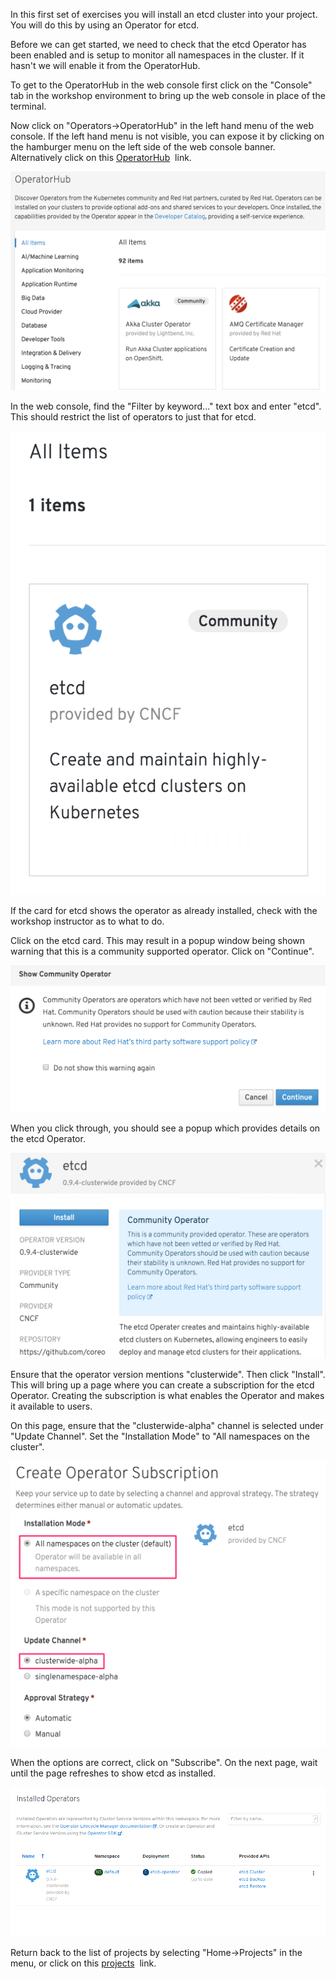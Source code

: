 In this first set of exercises you will install an etcd cluster into your project. You will do this by using an Operator for etcd.

Before we can get started, we need to check that the etcd Operator has been enabled and is setup to monitor all namespaces in the cluster. If it hasn't we will enable it from the OperatorHub.

To get to the OperatorHub in the web console first click on the "Console" tab in the workshop environment to bring up the web console in place of the terminal.

Now click on "Operators->OperatorHub" in the left hand menu of the web console. If the left hand menu is not visible, you can expose it by clicking on the hamburger menu on the left side of the web console banner. Alternatively click on this [OperatorHub](%console_url%/operatorhub)&nbsp;<span class="fas fa-window-restore"></span> link.

![](operatorhub-listing.png)

In the web console, find the "Filter by keyword..." text box and enter "etcd". This should restrict the list of operators to just that for etcd.

![](operatorhub-etcd-not-installed.png)

If the card for etcd shows the operator as already installed, check with the workshop instructor as to what to do.

Click on the etcd card. This may result in a popup window being shown warning that this is a community supported operator. Click on "Continue".

![](etcd-community-operator-popup.png)

When you click through, you should see a popup which provides details on the etcd Operator.

![](etcd-operator-details.png)

Ensure that the operator version mentions "clusterwide". Then click "Install". This will bring up a page where you can create a subscription for the etcd Operator. Creating the subscription is what enables the Operator and makes it available to users.

On this page, ensure that the "clusterwide-alpha" channel is selected under "Update Channel". Set the "Installation Mode" to "All namespaces on the cluster".

![](etcd-operator-subscription.png)

When the options are correct, click on "Subscribe". On the next page, wait until the page refreshes to show etcd as installed.

![](etcd-operator-installed-2.png)

Return back to the list of projects by selecting "Home->Projects" in the menu, or click on this [projects](%console_url%/k8s/cluster/projects)&nbsp;<span class="fas fa-window-restore"></span> link.
